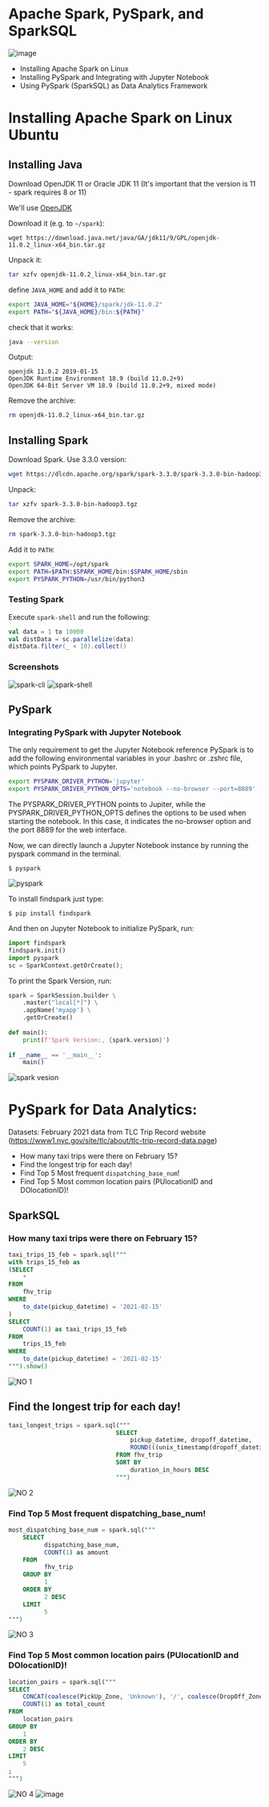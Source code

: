 # Apache Spark, PySpark, and SparkSQL

![image](https://user-images.githubusercontent.com/85284506/207533871-48de7265-8150-4dd8-9699-4f33b097ddfd.png)

+ Installing Apache Spark on Linux
+ Installing PySpark and Integrating with Jupyter Notebook
+ Using PySpark (SparkSQL) as Data Analytics Framework

# Installing Apache Spark on Linux Ubuntu

## Installing Java

Download OpenJDK 11 or Oracle JDK 11 (It's important that the version is 11 - spark requires 8 or 11)

We'll use [OpenJDK](https://jdk.java.net/archive/)

Download it (e.g. to `~/spark`):

```
wget https://download.java.net/java/GA/jdk11/9/GPL/openjdk-11.0.2_linux-x64_bin.tar.gz
```

Unpack it:

```bash
tar xzfv openjdk-11.0.2_linux-x64_bin.tar.gz
```

define `JAVA_HOME` and add it to `PATH`:

```bash
export JAVA_HOME="${HOME}/spark/jdk-11.0.2"
export PATH="${JAVA_HOME}/bin:${PATH}"
```

check that it works:

```bash
java --version
```

Output:

```
openjdk 11.0.2 2019-01-15
OpenJDK Runtime Environment 18.9 (build 11.0.2+9)
OpenJDK 64-Bit Server VM 18.9 (build 11.0.2+9, mixed mode)
```

Remove the archive:

```bash
rm openjdk-11.0.2_linux-x64_bin.tar.gz
```

## Installing Spark

Download Spark. Use 3.3.0 version:

```bash
wget https://dlcdn.apache.org/spark/spark-3.3.0/spark-3.3.0-bin-hadoop3.tgz
```

Unpack:

```bash
tar xzfv spark-3.3.0-bin-hadoop3.tgz
```

Remove the archive:

```bash
rm spark-3.3.0-bin-hadoop3.tgz
```

Add it to `PATH`:

```bash
export SPARK_HOME=/opt/spark
export PATH=$PATH:$SPARK_HOME/bin:$SPARK_HOME/sbin
export PYSPARK_PYTHON=/usr/bin/python3
```

### Testing Spark

Execute `spark-shell` and run the following:

```scala
val data = 1 to 10000
val distData = sc.parallelize(data)
distData.filter(_ < 10).collect()
```
### Screenshots
![spark-cli](https://user-images.githubusercontent.com/85284506/206483164-2cf65aa1-9b2e-47f5-a19c-a016188fbae7.jpg)
![spark-shell](https://user-images.githubusercontent.com/85284506/206483175-2463c1f0-3e52-476a-a0cf-06761663af8f.jpg)
## PySpark

### Integrating PySpark with Jupyter Notebook
The only requirement to get the Jupyter Notebook reference PySpark is to add the following environmental variables in your .bashrc or .zshrc file, which points PySpark to Jupyter.

```bash
export PYSPARK_DRIVER_PYTHON='jupyter'
export PYSPARK_DRIVER_PYTHON_OPTS='notebook --no-browser --port=8889'
```
The PYSPARK_DRIVER_PYTHON points to Jupiter, while the PYSPARK_DRIVER_PYTHON_OPTS defines the options to be used when starting the notebook. In this case, it indicates the no-browser option and the port 8889 for the web interface.

Now, we can directly launch a Jupyter Notebook instance by running the pyspark command in the terminal.

`$ pyspark`

![pyspark](https://user-images.githubusercontent.com/85284506/206484629-57b13b6e-84e8-4d46-a6cf-e26d8c93c061.jpg)

To install findspark just type:

`$ pip install findspark`

And then on Jupyter Notebook to initialize PySpark, run:

```python
import findspark
findspark.init()
import pyspark
sc = SparkContext.getOrCreate();
```

To print the Spark Version, run:

```python
spark = SparkSession.builder \
    .master("local[*]") \
    .appName('myapp') \
    .getOrCreate()
    
def main():
    print(f'Spark Version:, {spark.version}')
    
if __name__ == '__main__':
    main()
```
![spark vesion](https://user-images.githubusercontent.com/85284506/206486380-c078386a-97da-474f-a670-423b35136e54.jpg)

# PySpark for Data Analytics:
Datasets:
February 2021 data from TLC Trip Record website (https://www1.nyc.gov/site/tlc/about/tlc-trip-record-data.page)

+ How many taxi trips were there on February 15?
+ Find the longest trip for each day!
+ Find Top 5 Most frequent `dispatching_base_num`!
+ Find Top 5 Most common location pairs (PUlocationID and DOlocationID)!


## SparkSQL

### How many taxi trips were there on February 15?
```sql
taxi_trips_15_feb = spark.sql("""
with trips_15_feb as 
(SELECT
    *
FROM 
    fhv_trip
WHERE
    to_date(pickup_datetime) = '2021-02-15'
)
SELECT
    COUNT(1) as taxi_trips_15_feb
FROM 
    trips_15_feb
WHERE
    to_date(pickup_datetime) = '2021-02-15'
""").show()
```
![NO 1](https://user-images.githubusercontent.com/85284506/206878865-e07c8c15-b843-4ca3-bb2e-b5a48ee77e0c.jpg)

## Find the longest trip for each day!
```sql
taxi_longest_trips = spark.sql("""
                              SELECT
                                  pickup_datetime, dropoff_datetime,
                                  ROUND(((unix_timestamp(dropoff_datetime) - unix_timestamp(pickup_datetime))/3600),2) AS duration_in_hours
                              FROM fhv_trip
                              SORT BY
                                  duration_in_hours DESC
                              """)
```
![NO 2](https://user-images.githubusercontent.com/85284506/206878904-3b901d9c-fb7c-4df8-8d85-a568606492d5.jpg)

### Find Top 5 Most frequent dispatching_base_num!

```sql
most_dispatching_base_num = spark.sql("""
    SELECT 
          dispatching_base_num,
          COUNT(1) as amount
    FROM 
          fhv_trip
    GROUP BY
          1
    ORDER BY
          2 DESC
    LIMIT 
          5
""")
```

![NO 3](https://user-images.githubusercontent.com/85284506/206878925-8584461a-c1ad-4c4c-9f2f-3553058c8d03.jpg)

### Find Top 5 Most common location pairs (PUlocationID and DOlocationID)!
```sql
location_pairs = spark.sql("""
SELECT
    CONCAT(coalesce(PickUp_Zone, 'Unknown'), '/', coalesce(DropOff_Zone, 'Unknown')) AS zone_pair,
    COUNT(1) as total_count
FROM
    location_pairs
GROUP BY
    1
ORDER BY
    2 DESC
LIMIT
    5
;
""")
```
![NO 4](https://user-images.githubusercontent.com/85284506/206878973-b74181a2-50cc-48e3-aa36-b154de7c6ee2.jpg)
![image](https://user-images.githubusercontent.com/108534539/226095976-c96b4943-cf09-4f99-b8e8-f29eccfa1f45.png)

